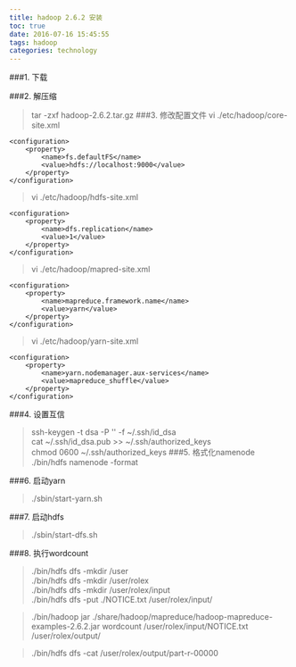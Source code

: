 ```yaml
---
title: hadoop 2.6.2 安装
toc: true
date: 2016-07-16 15:45:55
tags: hadoop
categories: technology
---
```




###1. 下载
[]()

###2. 解压缩
>tar -zxf hadoop-2.6.2.tar.gz
###3. 修改配置文件
>vi ./etc/hadoop/core-site.xml

	<configuration>
    	<property>
        	<name>fs.defaultFS</name>
        	<value>hdfs://localhost:9000</value>
   	 	</property>
	</configuration>

>vi ./etc/hadoop/hdfs-site.xml

	<configuration>
	    <property>
	        <name>dfs.replication</name>
	        <value>1</value>
	    </property>
	</configuration>
>vi ./etc/hadoop/mapred-site.xml

	<configuration>
	    <property>
	        <name>mapreduce.framework.name</name>
	        <value>yarn</value>
	    </property>
	</configuration>

>vi ./etc/hadoop/yarn-site.xml

	<configuration>
	    <property>
	        <name>yarn.nodemanager.aux-services</name>
	        <value>mapreduce_shuffle</value>
	    </property>
	</configuration>

###4. 设置互信
>ssh-keygen -t dsa -P '' -f ~/.ssh/id_dsa  
cat ~/.ssh/id_dsa.pub >> ~/.ssh/authorized_keys  
chmod 0600 ~/.ssh/authorized_keys
###5. 格式化namenode
>./bin/hdfs namenode -format

###6. 启动yarn
>./sbin/start-yarn.sh

###7. 启动hdfs
>./sbin/start-dfs.sh

###8. 执行wordcount
>./bin/hdfs dfs -mkdir /user  
./bin/hdfs dfs -mkdir /user/rolex  
./bin/hdfs dfs -mkdir /user/rolex/input  
./bin/hdfs dfs -put ./NOTICE.txt /user/rolex/input/  

>./bin/hadoop jar ./share/hadoop/mapreduce/hadoop-mapreduce-examples-2.6.2.jar wordcount /user/rolex/input/NOTICE.txt /user/rolex/output/

>./bin/hdfs dfs -cat /user/rolex/output/part-r-00000
